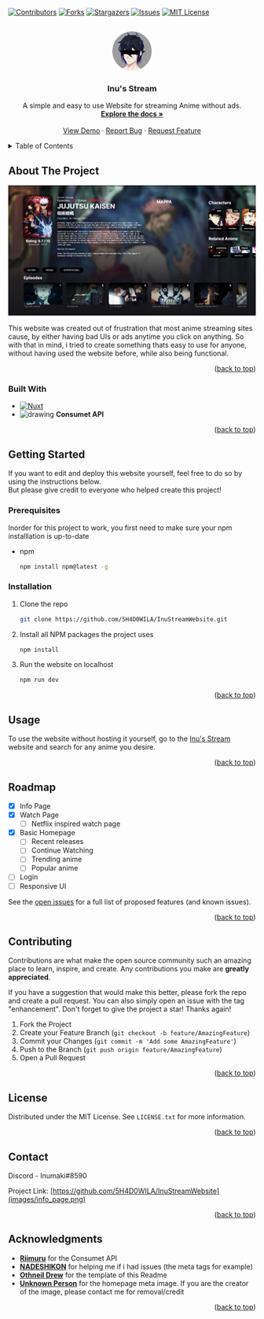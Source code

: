 <!-- Improved compatibility of back to top link: See: https://github.com/othneildrew/Best-README-Template/pull/73 -->
<a name="readme-top"></a>
<!--
*** Thanks for checking out the Best-README-Template. If you have a suggestion
*** that would make this better, please fork the repo and create a pull request
*** or simply open an issue with the tag "enhancement".
*** Don't forget to give the project a star!
*** Thanks again! Now go create something AMAZING! :D
-->



<!-- PROJECT SHIELDS -->
<!--
*** I'm using markdown "reference style" links for readability.
*** Reference links are enclosed in brackets [ ] instead of parentheses ( ).
*** See the bottom of this document for the declaration of the reference variables
*** for contributors-url, forks-url, etc. This is an optional, concise syntax you may use.
*** https://www.markdownguide.org/basic-syntax/#reference-style-links
-->
[![Contributors][contributors-shield]][contributors-url]
[![Forks][forks-shield]][forks-url]
[![Stargazers][stars-shield]][stars-url]
[![Issues][issues-shield]][issues-url]
[![MIT License][license-shield]][license-url]



<!-- PROJECT LOGO -->
<br />
<div align="center">
  <a href="https://github.com/5H4D0WILA/InuStreamWebsite">
    <img src="images/logo.png" alt="Logo" width="80" height="80">
  </a>

<h3 align="center">Inu's Stream</h3>

  <p align="center">
    A simple and easy to use Website for streaming Anime without ads.
    <br />
    <a href="https://github.com/5H4D0WILA/InuStreamWebsite"><strong>Explore the docs »</strong></a>
    <br />
    <br />
    <a href="https://github.com/5H4D0WILA/InuStreamWebsite">View Demo</a>
    ·
    <a href="https://github.com/5H4D0WILA/InuStreamWebsite/issues">Report Bug</a>
    ·
    <a href="https://github.com/5H4D0WILA/InuStreamWebsite/issues">Request Feature</a>
  </p>
</div>



<!-- TABLE OF CONTENTS -->
<details>
  <summary>Table of Contents</summary>
  <ol>
    <li>
      <a href="#about-the-project">About The Project</a>
      <ul>
        <li><a href="#built-with">Built With</a></li>
      </ul>
    </li>
    <li>
      <a href="#getting-started">Getting Started</a>
      <ul>
        <li><a href="#prerequisites">Prerequisites</a></li>
        <li><a href="#installation">Installation</a></li>
      </ul>
    </li>
    <li><a href="#usage">Usage</a></li>
    <li><a href="#roadmap">Roadmap</a></li>
    <li><a href="#contributing">Contributing</a></li>
    <li><a href="#license">License</a></li>
    <li><a href="#contact">Contact</a></li>
    <li><a href="#acknowledgments">Acknowledgments</a></li>
  </ol>
</details>



<!-- ABOUT THE PROJECT -->
## About The Project

<a href="https://github.com/5H4D0WILA/InuStreamWebsite">
    <img src="images/info_page.png" alt="Logo">
  </a>

This website was created out of frustration that most anime streaming sites cause, by either having bad UIs or ads anytime you click on anything.
So with that in mind, i tried to create something thats easy to use for anyone, without having used the website before, while also being functional.

<p align="right">(<a href="#readme-top">back to top</a>)</p>



### Built With

* [![Nuxt][Nuxt.js]][Nuxt-url]
* <img src="https://camo.githubusercontent.com/a36d9dc03ee8a00e06617a6b6924e54c863f327e1ab4e4d4379348f7f480b281/68747470733a2f2f636f6e73756d65742e6f72672f696d616765732f636f6e73756d65746c6f676f2e706e67" alt="drawing" width="30"/> <b>Consumet API</b>

<p align="right">(<a href="#readme-top">back to top</a>)</p>



<!-- GETTING STARTED -->
## Getting Started

If you want to edit and deploy this website yourself, feel free to do so by using the instructions below.<br>
But please give credit to everyone who helped create this project!

### Prerequisites

Inorder for this project to work, you first need to make sure your npm installlation is up-to-date
* npm
  ```sh
  npm install npm@latest -g
  ```

### Installation

1. Clone the repo
   ```sh
   git clone https://github.com/5H4D0WILA/InuStreamWebsite.git
   ```
2. Install all NPM packages the project uses
   ```sh
   npm install
   ```
3. Run the website on localhost
   ```sh
   npm run dev
   ```

<p align="right">(<a href="#readme-top">back to top</a>)</p>



<!-- USAGE EXAMPLES -->
## Usage

To use the website without hosting it yourself, go to the [Inu's Stream](https://inu.watch) website and search for any anime you desire.

<p align="right">(<a href="#readme-top">back to top</a>)</p>

<!-- ROADMAP -->
## Roadmap

- [x] Info Page
- [x] Watch Page
    - [ ] Netflix inspired watch page
- [x] Basic Homepage
    - [ ] Recent releases
    - [ ] Continue Watching
    - [ ] Trending anime
    - [ ] Popular anime
- [ ] Login
- [ ] Responsive UI

See the [open issues](https://github.com/5H4D0WILA/InuStreamWebsite/issues) for a full list of proposed features (and known issues).

<p align="right">(<a href="#readme-top">back to top</a>)</p>



<!-- CONTRIBUTING -->
## Contributing

Contributions are what make the open source community such an amazing place to learn, inspire, and create. Any contributions you make are **greatly appreciated**.

If you have a suggestion that would make this better, please fork the repo and create a pull request. You can also simply open an issue with the tag "enhancement".
Don't forget to give the project a star! Thanks again!

1. Fork the Project
2. Create your Feature Branch (`git checkout -b feature/AmazingFeature`)
3. Commit your Changes (`git commit -m 'Add some AmazingFeature'`)
4. Push to the Branch (`git push origin feature/AmazingFeature`)
5. Open a Pull Request

<p align="right">(<a href="#readme-top">back to top</a>)</p>



<!-- LICENSE -->
## License

Distributed under the MIT License. See `LICENSE.txt` for more information.

<p align="right">(<a href="#readme-top">back to top</a>)</p>



<!-- CONTACT -->
## Contact

Discord - Inumaki#8590

Project Link: [https://github.com/5H4D0WILA/InuStreamWebsite](images/info_page.png)

<p align="right">(<a href="#readme-top">back to top</a>)</p>



<!-- ACKNOWLEDGMENTS -->
## Acknowledgments

* <b>[Riimuru](https://github.com/riimuru)</b> for the Consumet API
* <b>[NADESHIKON](https://github.com/NADESHIKON)</b> for helping me if i had issues (the meta tags for example)
* <b>[Othneil Drew](https://github.com/othneildrew)</b> for the template of this Readme
* <b>[Unknown Person](https://i.imgur.com/7Hz4LEi.jpeg)</b> for the homepage meta image. If you are the creator of the image, please contact me for removal/credit

<p align="right">(<a href="#readme-top">back to top</a>)</p>



<!-- MARKDOWN LINKS & IMAGES -->
<!-- https://www.markdownguide.org/basic-syntax/#reference-style-links -->
[contributors-shield]: https://img.shields.io/github/contributors/5H4D0WILA/InuStreamWebsite.svg?style=for-the-badge
[contributors-url]: https://github.com/5H4D0WILA/InuStreamWebsite/graphs/contributors
[forks-shield]: https://img.shields.io/github/forks/5H4D0WILA/InuStreamWebsite.svg?style=for-the-badge
[forks-url]: https://github.com/5H4D0WILA/InuStreamWebsite/network/members
[stars-shield]: https://img.shields.io/github/stars/5H4D0WILA/InuStreamWebsite.svg?style=for-the-badge
[stars-url]: https://github.com/5H4D0WILA/InuStreamWebsite/stargazers
[issues-shield]: https://img.shields.io/github/issues/5H4D0WILA/InuStreamWebsite.svg?style=for-the-badge
[issues-url]: https://github.com/5H4D0WILA/InuStreamWebsite/issues
[license-shield]: https://img.shields.io/github/license/5H4D0WILA/InuStreamWebsite.svg?style=for-the-badge
[license-url]: https://github.com/5H4D0WILA/InuStreamWebsite/blob/master/LICENSE.txt
[linkedin-shield]: https://img.shields.io/badge/-LinkedIn-black.svg?style=for-the-badge&logo=linkedin&colorB=555
[linkedin-url]: https://linkedin.com/in/linkedin_username
[product-screenshot]: images/screenshot.png
[Nuxt.js]: https://img.shields.io/badge/nuxt.js-000000?style=for-the-badge&logo=nuxtdotjs&logoColor=white
[Nuxt-url]: https://nuxtjs.org/
[React.js]: https://img.shields.io/badge/React-20232A?style=for-the-badge&logo=react&logoColor=61DAFB
[React-url]: https://reactjs.org/
[Vue.js]: https://img.shields.io/badge/Vue.js-35495E?style=for-the-badge&logo=vuedotjs&logoColor=4FC08D
[Vue-url]: https://vuejs.org/
[Angular.io]: https://img.shields.io/badge/Angular-DD0031?style=for-the-badge&logo=angular&logoColor=white
[Angular-url]: https://angular.io/
[Svelte.dev]: https://img.shields.io/badge/Svelte-4A4A55?style=for-the-badge&logo=svelte&logoColor=FF3E00
[Svelte-url]: https://svelte.dev/
[Laravel.com]: https://img.shields.io/badge/Laravel-FF2D20?style=for-the-badge&logo=laravel&logoColor=white
[Laravel-url]: https://laravel.com
[Bootstrap.com]: https://img.shields.io/badge/Bootstrap-563D7C?style=for-the-badge&logo=bootstrap&logoColor=white
[Bootstrap-url]: https://getbootstrap.com
[JQuery.com]: https://img.shields.io/badge/jQuery-0769AD?style=for-the-badge&logo=jquery&logoColor=white
[JQuery-url]: https://jquery.com 